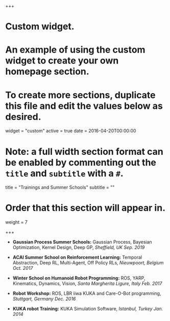 +++
# Custom widget.
# An example of using the custom widget to create your own homepage section.
# To create more sections, duplicate this file and edit the values below as desired.
widget = "custom"
active = true
date = 2016-04-20T00:00:00

# Note: a full width section format can be enabled by commenting out the `title` and `subtitle` with a `#`.
title = "Trainings and Summer Schools"
subtitle = ""

# Order that this section will appear in.
weight = 7

+++
* **Gaussian Process Summer Schools:** Gaussian Process, Bayesian Optimization, Kernel Design, Deep GP, *Sheffield, UK Sep. 2019*

* **ACAI Summer School on Reinforcement Learning:** Temporal Abstraction, Deep RL, Multi-Agent, Off Policy RLs, *Nieuwpoort, Belgium Oct. 2017*

* **Winter School on Humanoid Robot Programming:** ROS, YARP, Kinematics, Dynamics, Vision, *Santa Margherita Ligure, Italy Feb. 2017*

* **Robot Workshop:** ROS, LBR iiwa KUKA and Care-O-Bot programming, *Stuttgart, Germany Dec. 2016*

* **KUKA robot Training:** KUKA Simulation Software, *Istanbul, Turkey Jan. 2014*

